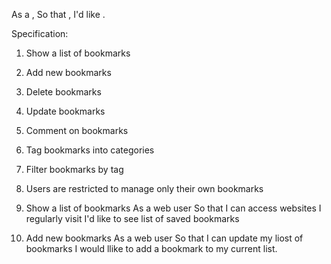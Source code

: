As a <Stakeholder>,
So that <Motivation>,
I'd like <Task>.

Specification:

1. Show a list of bookmarks
2. Add new bookmarks
3. Delete bookmarks
4. Update bookmarks
5. Comment on bookmarks
6. Tag bookmarks into categories
7. Filter bookmarks by tag
8. Users are restricted to manage only their own bookmarks

1. Show a list of bookmarks
   As a web user
   So that I can access websites I regularly visit
   I'd like to see list of saved bookmarks

2. Add new bookmarks
   As a web user
   So that I can update my liost of bookmarks
   I would llike to add a bookmark to my current list.
